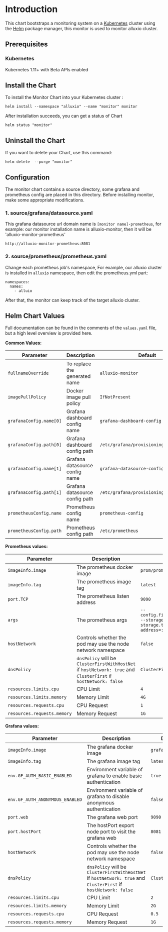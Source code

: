 # Introduction

This chart bootstraps a monitoring system on a [Kubernetes]() cluster using the [Helm]() package manager,  this monitor is used to monitor alluxio cluster.

## Prerequisites

### Kubernetes
Kubernetes 1.11+ with Beta APIs enabled

## Install the Chart

To install the Monitor Chart into your Kubernetes cluster :

```
helm install --namespace "alluxio" --name "monitor" monitor
```

After installation succeeds, you can get a status of Chart

```
helm status "monitor"
```

## Uninstall the Chart

If you want to delete your Chart, use this command:

```
helm delete  --purge "monitor"
```

## Configuration
The monitor chart contains a source directory, some grafana and prometheus config are placed in this directory.
Before installing monitor, make some appropriate modifications.
### 1. source/grafana/datasource.yaml
This grafana datasource url domain name is `[monitor name]-prometheus`, for example: our monitor installation name is alluxio-monitor, then it will be 'alluxio-monitor-prometheus'  
```
http://alluxio-monitor-prometheus:8081  
```
### 2. source/prometheus/prometheus.yaml
Change each prometheus job's namespace, For example, our alluxio cluster is installed in `alluxio` namespace, then edit the prometheus.yml part:
```
namespaces:
  names:
    - alluio
```
After that, the monitor can keep track of the target alluxio cluster.
## Helm Chart Values

Full documentation can be found in the comments of the `values.yaml` file, but a high level overview is provided here.

__Common Values:__

| Parameter               | Description                    | Default                                |
|-------------------------|--------------------------------|----------------------------------------|
| `fullnameOverride`      | To replace the generated name  | `alluxio-monitor`                      |
| `imagePullPolicy`       | Docker image pull policy       | `IfNotPresent`                         |
| `grafanaConfig.name[0]` | Grafana dashboard config name  | `grafana-dashboard-config`             |
| `grafanaConfig.path[0]` | Grafana dashboard config path  | `/etc/grafana/provisioning/dashboards` |
| `grafanaConfig.name[1]` | Grafana datasource config name | `grafana-datasource-config`            |
| `grafanaConfig.path[1]` | Grafana datasource config path | `/etc/grafana/provisioning/datasources`|
| `prometheusConfig.name` | Prometheus config name         | `prometheus-config`            |
| `prometheusConfig.path` | Prometheus config path         | `/etc/prometheus`|

__Prometheus values:__

| Parameter        | Description                                                                                               | Default                                                                                                                            |
|------------------|-----------------------------------------------------------------------------------------------------------|------------------------------------------------------------------------------------------------------------------------------------|
| `imageInfo.image` | The prometheus docker image |`prom/prometheus`|
| `imageInfo.tag`  | The prometheus image tag| `latest`|
| `port.TCP`       | The prometheus listen address | `9090`|
| `args`           | The prometheus args| `--config.file=/etc/prometheus/prometheus.yml --storage.tsdb.path=/prometheus --storage.tsdb.retention=72h --web.listen-address=:9090` |
| `hostNetwork` | Controls whether the pod may use the node network namespace| `false`|
| `dnsPolicy` | `dnsPolicy` will be `ClusterFirstWithHostNet` if `hostNetwork: true` and `ClusterFirst` if `hostNetwork: false` | `ClusterFirst`|
| `resources.limits.cpu` | CPU Limit| `4`|
| `resources.limits.memory` | Memory Limit| `4G`|
| `resources.requests.cpu` | CPU Request| `1`|
| `resources.requests.memory` | Memory Request| `1G`|

__Grafana values:__

| Parameter                       | Description                                                                                                     | Default           |
|---------------------------------|-----------------------------------------------------------------------------------------------------------------|-------------------|
| `imageInfo.image`               | The grafana docker image                                                                                        | `grafana/grafana` |
| `imageInfo.tag`                 | The grafana image tag                                                                                           | `latest`          |
| `env.GF_AUTH_BASIC_ENABLED`     | Environment variable of grafana to enable basic authentication                                                  | `true`            |
| `env.GF_AUTH_ANONYMOUS_ENABLED` | Environment variable of grafana to disable anonymous authentication                                             | `false`           |
| `port.web`                      | The grafana web port                                                                                            | `9090`            |
| `port.hostPort`                 | The hostPort export node port to visit the grafana web                                                          | `8081`            |
| `hostNetwork`                   | Controls whether the pod may use the node network namespace                                                     | `false`           |
| `dnsPolicy`                     | `dnsPolicy` will be `ClusterFirstWithHostNet` if `hostNetwork: true` and `ClusterFirst` if `hostNetwork: false` | `ClusterFirst`    |
| `resources.limits.cpu`          | CPU Limit                                                                                                       | `2`               |
| `resources.limits.memory`       | Memory Limit                                                                                                    | `2G`              |
| `resources.requests.cpu`        | CPU Request                                                                                                     | `0.5`             |
| `resources.requests.memory`     | Memory Request                                                                                                  | `1G`              |